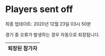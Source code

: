 # Players sent off
최종 업데이트: 2020년 12월 23일 03시 50분


경기 중 오류가 발생하는 경우 자동으로 퇴장됩니다.


| 퇴장된 참가자 |
|:---:|